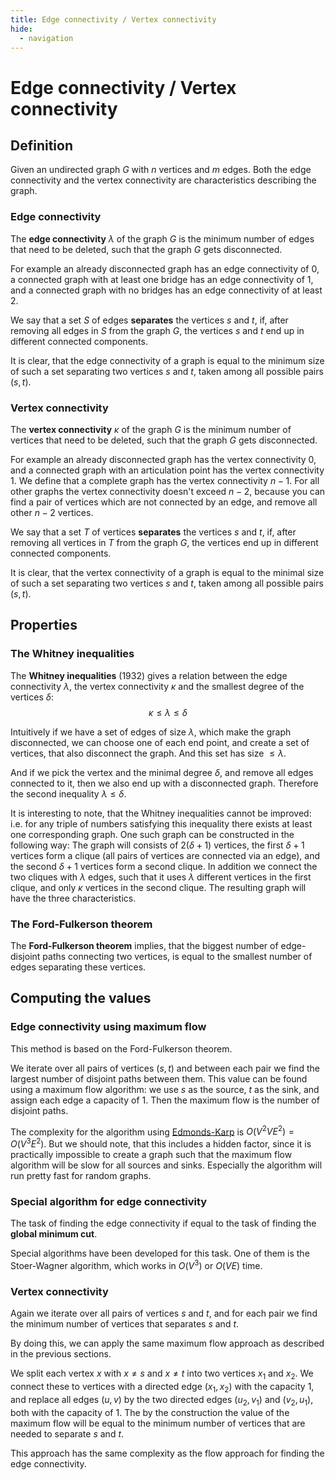 ```yaml
---
title: Edge connectivity / Vertex connectivity 
hide:
  - navigation
---
```

# Edge connectivity / Vertex connectivity

## Definition

Given an undirected graph $G$ with $n$ vertices and $m$ edges.
Both the edge connectivity and the vertex connectivity are characteristics describing the graph.

### Edge connectivity

The **edge connectivity** $\lambda$ of the graph $G$ is the minimum number of edges that need to be deleted, such that the graph $G$ gets disconnected.

For example an already disconnected graph has an edge connectivity of $0$, a connected graph with at least one bridge has an edge connectivity of $1$, and a connected graph with no bridges has an edge connectivity of at least $2$.

We say that a set $S$ of edges **separates** the vertices $s$ and $t$, if, after removing all edges in $S$ from the graph $G$, the vertices $s$ and $t$ end up in different connected components.

It is clear, that the edge connectivity of a graph is equal to the minimum size of such a set separating two vertices $s$ and $t$, taken among all possible pairs $(s, t)$.

### Vertex connectivity

The **vertex connectivity** $\kappa$ of the graph $G$ is the minimum number of vertices that need to be deleted, such that the graph $G$ gets disconnected.

For example an already disconnected graph has the vertex connectivity $0$, and a connected graph with an articulation point has the vertex connectivity $1$.
We define that a complete graph has the vertex connectivity $n-1$.
For all other graphs the vertex connectivity doesn't exceed $n-2$, because you can find a pair of vertices which are not connected by an edge, and remove all other $n-2$ vertices.

We say that a set $T$ of vertices **separates** the vertices $s$ and $t$, if, after removing all vertices in $T$ from the graph $G$, the vertices end up in different connected components.

It is clear, that the vertex connectivity of a graph is equal to the minimal size of such a set separating two vertices $s$ and $t$, taken among all possible pairs $(s, t)$.

## Properties

### The Whitney inequalities

The **Whitney inequalities** (1932) gives a relation between the edge connectivity $\lambda$, the vertex connectivity $\kappa$ and the smallest degree of the vertices $\delta$:
$$\kappa \le \lambda \le \delta$$

Intuitively if we have a set of edges of size $\lambda$, which make the graph disconnected, we can choose one of each end point, and create a set of vertices, that also disconnect the graph.
And this set has size $\le \lambda$.

And if we pick the vertex and the minimal degree $\delta$, and remove all edges connected to it, then we also end up with a disconnected graph.
Therefore the second inequality $\lambda \le \delta$.

It is interesting to note, that the Whitney inequalities cannot be improved:
i.e. for any triple of numbers satisfying this inequality there exists at least one corresponding graph.
One such graph can be constructed in the following way:
The graph will consists of $2(\delta + 1)$ vertices, the first $\delta + 1$ vertices form a clique (all pairs of vertices are connected via an edge), and the second $\delta + 1$ vertices form a second clique.
In addition we connect the two cliques with $\lambda$ edges, such that it uses $\lambda$ different vertices in the first clique, and only $\kappa$ vertices in the second clique.
The resulting graph will have the three characteristics.

### The Ford-Fulkerson theorem

The **Ford-Fulkerson theorem** implies, that the biggest number of edge-disjoint paths connecting two vertices, is equal to the smallest number of edges separating these vertices.

## Computing the values

### Edge connectivity using maximum flow

This method is based on the Ford-Fulkerson theorem.

We iterate over all pairs of vertices $(s, t)$ and between each pair we find the largest number of disjoint paths between them.
This value can be found using a maximum flow algorithm:
we use $s$ as the source, $t$ as the sink, and assign each edge a capacity of $1$.
Then the maximum flow is the number of disjoint paths.

The complexity for the algorithm using [Edmonds-Karp](../graph/edmonds_karp.md) is $O(V^2 V E^2) = O(V^3 E^2)$. 
But we should note, that this includes a hidden factor, since it is practically impossible to create a graph such that the maximum flow algorithm will be slow for all sources and sinks.
Especially the algorithm will run pretty fast for random graphs.

### Special algorithm for edge connectivity 

The task of finding the edge connectivity if equal to the task of finding the **global minimum cut**.

Special algorithms have been developed for this task.
One of them is the Stoer-Wagner algorithm, which works in $O(V^3)$ or $O(V E)$ time.

### Vertex connectivity

Again we iterate over all pairs of vertices $s$ and $t$, and for each pair we find the minimum number of vertices that separates $s$ and $t$.

By doing this, we can apply the same maximum flow approach as described in the previous sections.

We split each vertex $x$ with $x \neq s$ and $x \neq t$ into two vertices $x_1$ and $x_2$.
We connect these to vertices with a directed edge $(x_1, x_2)$ with the capacity $1$, and replace all edges $(u, v)$ by the two directed edges $(u_2, v_1)$ and $(v_2, u_1)$, both with the capacity of 1.
The by the construction the value of the maximum flow will be equal to the minimum number of vertices that are needed to separate $s$ and $t$.

This approach has the same complexity as the flow approach for finding the edge connectivity.
